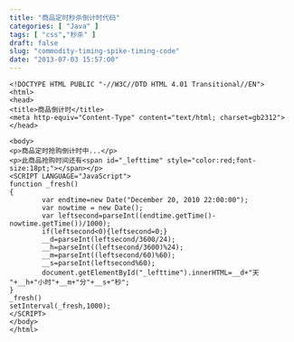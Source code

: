 ```yaml
---
title: "商品定时秒杀倒计时代码"
categories: [ "Java" ]
tags: [ "css","秒杀" ]
draft: false
slug: "commodity-timing-spike-timing-code"
date: "2013-07-03 15:57:00"
---
```


    <!DOCTYPE HTML PUBLIC "-//W3C//DTD HTML 4.01 Transitional//EN">
    <html>
    <head>
    <title>商品倒计时</title>
    <meta http-equiv="Content-Type" content="text/html; charset=gb2312">
    </head>


<!--more-->


    <body>
    <p>商品定时抢购倒计时中...</p>
    <p>此商品抢购时间还有<span id="_lefttime" style="color:red;font-size:18pt;"></span></p>
    <SCRIPT LANGUAGE="JavaScript">
    function _fresh()
    {
            var endtime=new Date("December 20, 2010 22:00:00");
            var nowtime = new Date();
            var leftsecond=parseInt((endtime.getTime()-nowtime.getTime())/1000);
            if(leftsecond<0){leftsecond=0;}
            __d=parseInt(leftsecond/3600/24);
            __h=parseInt((leftsecond/3600)%24);
            __m=parseInt((leftsecond/60)%60);
            __s=parseInt(leftsecond%60);
            document.getElementById("_lefttime").innerHTML=__d+"天 "+__h+"小时"+__m+"分"+__s+"秒";
    }
    _fresh()
    setInterval(_fresh,1000);
    </SCRIPT>
    </body>
    </html>